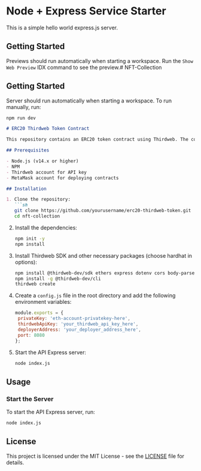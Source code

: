 # Node + Express Service Starter

This is a simple hello world express.js server.

## Getting Started

Previews should run automatically when starting a workspace. Run the `Show Web Preview` IDX command to see the preview.# NFT-Collection




## Getting Started

Server should run automatically when starting a workspace. To run manually, run:
```sh
npm run dev
```


```markdown
# ERC20 Thirdweb Token Contract

This repository contains an ERC20 token contract using Thirdweb. The contract can be deployed and interacted with using a set of API endpoints provided in the `index.js` file.

## Prerequisites

- Node.js (v14.x or higher)
- NPM 
- Thirdweb account for API key
- MetaMask account for deploying contracts

## Installation

1. Clone the repository:
   ```sh
   git clone https://github.com/yourusername/erc20-thirdweb-token.git
   cd nft-collection
   ```

2. Install the dependencies:
   ```sh
   npm init -y
   npm install
   ```

3. Install Thirdweb SDK and other necessary packages (choose hardhat in options):
   ```sh
   npm install @thirdweb-dev/sdk ethers express dotenv cors body-parser
   npm install -g @thirdweb-dev/cli
   thirdweb create
   
   ```

4. Create a `config.js` file in the root directory and add the following environment variables:
   ```config.js
   module.exports = {
    privateKey: 'eth-account-privatekey-here',
    thirdwebApiKey: 'your_thirdweb_api_key_here',
    deployerAddress: 'your_deployer_address_here',
    port: 8080
   };
   ```

5. Start the API Express server:
   ```sh
   node index.js
   ```

## Usage

### Start the Server

To start the API Express server, run:
```sh
node index.js
```


## License

This project is licensed under the MIT License - see the [LICENSE](LICENSE) file for details.
```

